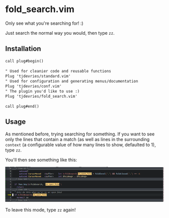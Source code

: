 # fold_search.vim

Only see what you're searching for! :)

Just search the normal way you would, then type `zz`.

## Installation

```vim
call plug#begin()

" Used for cleanier code and reusable functions
Plug 'tjdevries/standard.vim'
" Used for configuration and generating menus/documentation
Plug 'tjdevries/conf.vim'
" The plugin you'd like to use :)
Plug 'tjdevries/fold_search.vim'

call plug#end()
```

## Usage

As mentioned before, trying searching for something. If you want to see only the lines that contain a match (as well as lines in the surrounding `context` (a configurable value of how many lines to show, defaulted to 1), type `zz`.

You'll then see something like this:

![Example Fold](./media/ExampleFold.PNG)

To leave this mode, type `zz` again!
